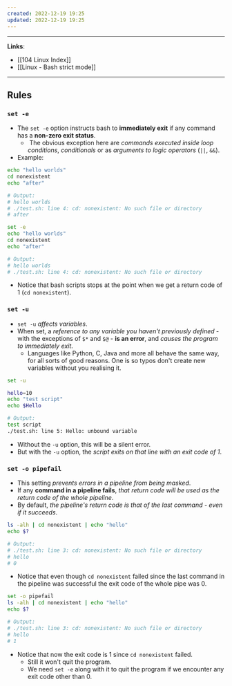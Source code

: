 ```yaml
---
created: 2022-12-19 19:25
updated: 2022-12-19 19:25
---
```

---
**Links**:
- [[104 Linux Index]]
- [[Linux - Bash strict mode]]

---
## Rules
### `set -e`
- The `set -e` option instructs bash to **immediately exit** if any command has a **non-zero exit status**.
	-  The obvious exception here are *commands executed inside loop conditions*, *conditionals* or as *arguments to logic operators* (`||`, `&&`).
- Example:

```bash
echo "hello worlds"
cd nonexistent
echo "after"

# Output:
# hello worlds
# ./test.sh: line 4: cd: nonexistent: No such file or directory
# after
```

```bash
set -e
echo "hello worlds"
cd nonexistent
echo "after"

# Output:
# hello worlds
# ./test.sh: line 4: cd: nonexistent: No such file or directory
```

- Notice that bash scripts stops at the point when we get a return code of 1 (`cd nonexistent`).

### `set -u`
- `set -u` *affects variables*. 
- When set, a *reference to any variable you haven't previously defined* - with the exceptions of `$*` and `$@` - **is an error**, and *causes the program to immediately exit*.
	- Languages like Python, C, Java and more all behave the same way, for all sorts of good reasons. One is so typos don't create new variables without you realising it.

```bash
set -u

hello=10
echo "test script"
echo $Hello

# Output:
test script
./test.sh: line 5: Hello: unbound variable
```

- Without the `-u` option, this will be a silent error. 
- But with the `-u` option, the *script exits on that line with an exit code of 1*.

### `set -o pipefail`
- This setting *prevents errors in a pipeline from being masked*. 
- If any **command in a pipeline fails**, *that return code will be used as the return code of the whole pipeline*. 
- By default, *the pipeline's return code is that of the last command - even if it succeeds*.

```bash
ls -alh | cd nonexistent | echo "hello"
echo $?

# Output:
# ./test.sh: line 3: cd: nonexistent: No such file or directory
# hello
# 0
```

- Notice that even though `cd nonexistent` failed since the last command in the pipeline was successful the exit code of the whole pipe was 0.

```bash
set -o pipefail
ls -alh | cd nonexistent | echo "hello"
echo $?

# Output:
# ./test.sh: line 3: cd: nonexistent: No such file or directory
# hello
# 1
```

- Notice that now the exit code is 1 since `cd nonexistent` failed. 
	- Still it won't quit the program. 
	- We need `set -e` along with it to quit the program if we encounter any exit code other than 0.